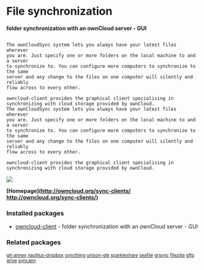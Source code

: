 # File synchronization

__folder synchronization with an ownCloud server - GUI__

```

The ownCloudSync system lets you always have your latest files wherever
you are. Just specify one or more folders on the local machine to and a server
to synchronize to. You can configure more computers to synchronize to the same
server and any change to the files on one computer will silently and reliably
flow across to every other.

owncloud-client provides the graphical client specialising in
synchronizing with cloud storage provided by ownCloud.
The ownCloudSync system lets you always have your latest files wherever
you are. Just specify one or more folders on the local machine to and a server
to synchronize to. You can configure more computers to synchronize to the same
server and any change to the files on one computer will silently and reliably
flow across to every other.

owncloud-client provides the graphical client specialising in
synchronizing with cloud storage provided by ownCloud.

```

![](https://screenshots.debian.net/thumbnail/owncloud-client/)


 **[Homepage](http://owncloud.org/sync-clients/
http://owncloud.org/sync-clients/)**

### Installed packages

* [owncloud-client](https://packages.debian.org/jessie/owncloud-client) - folder synchronization with an ownCloud server - GUI

### Related packages

<sub> [git-annex](https://packages.debian.org/jessie/git-annex) [nautilus-dropbox](https://packages.debian.org/jessie/nautilus-dropbox) [syncthing](https://packages.debian.org/jessie/syncthing) [unison-gtk](https://packages.debian.org/jessie/unison-gtk) [sparkleshare](https://packages.debian.org/jessie/sparkleshare) [seafile](https://packages.debian.org/jessie/seafile) [grsync](https://packages.debian.org/jessie/grsync) [filezilla](https://packages.debian.org/jessie/filezilla) [gftp](https://packages.debian.org/jessie/gftp) [grive](https://packages.debian.org/jessie/grive) [syncany](https://packages.debian.org/jessie/syncany)  </sub>
